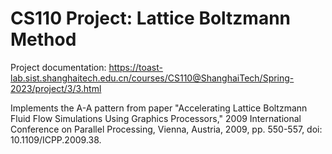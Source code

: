 # CS110 Project: Lattice Boltzmann Method

Project documentation: https://toast-lab.sist.shanghaitech.edu.cn/courses/CS110@ShanghaiTech/Spring-2023/project/3/3.html

Implements the A-A pattern from paper "Accelerating Lattice Boltzmann Fluid Flow Simulations Using Graphics Processors," 2009 International Conference on Parallel Processing, Vienna, Austria, 2009, pp. 550-557, doi: 10.1109/ICPP.2009.38. 


